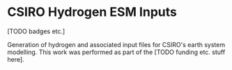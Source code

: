 # CSIRO Hydrogen ESM Inputs

[TODO badges etc.]

Generation of hydrogen and associated input files for CSIRO's earth system
modelling. This work was performed as part of the [TODO funding etc. stuff
here].
